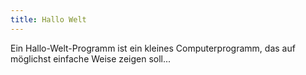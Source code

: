 ```yaml
---
title: Hallo Welt
---
```


Ein Hallo-Welt-Programm ist ein kleines Computerprogramm, das auf
möglichst einfache Weise zeigen soll...

